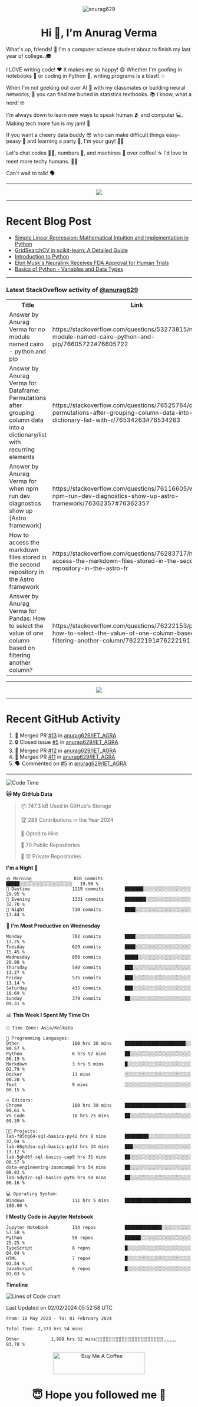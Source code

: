 

<p align="center"> <img src="https://komarev.com/ghpvc/?username=anurag629&label=Profile%20views&color=0e75b6&style=flat" alt="anurag629" /> </p>

<h1 align="center">Hi 👋, I'm Anurag Verma</h1>

What's up, friends! 👋 I'm a computer science student about to finish my last year of college. 🎓

I LOVE writing code! ❤️ It makes me so happy! 😄 Whether I'm goofing in notebooks 📓 or coding in Python 🐍, writing programs is a blast! 💥

When I'm not geeking out over AI 🤖 with my classmates or building neural networks, 🧠 you can find me buried in statistics textbooks. 📚 I know, what a nerd! 🤓

I'm always down to learn new ways to speak human 🫂 and computer 💻. Making tech more fun is my jam! 🍇

If you want a cheery data buddy 😎 who can make difficult things easy-peasy 🥝 and learning a party 🎉, I'm your guy! 🙋‍♂️

Let's chat codes 👨‍💻, numbers 🧮, and machines 🤖 over coffee! ☕ I'd love to meet more techy humans. 💁‍♂️

Can't wait to talk! 🗣️

---

<p align="center">
  <img src="https://spotify-github-profile.vercel.app/api/view.svg?uid=mwvywke3fo2gajpenodnmobfh&cover_image=true&theme=default&show_offline=false&background_color=121212&interchange=false&bar_color=53b14f&bar_color_cover=true">
</p>

---

# Recent Blog Post

<!-- BLOG-POST-LIST:START -->
- [Simple Linear Regression: Mathematical Intuition and Implementation in Python](https://codercops.tech/blog/machine-learning-algorithms/simple-linear-regression-mathematical-intuation)
- [GridSearchCV in scikit-learn: A Detailed Guide](https://codercops.tech/blog/gridsearchcv-in-scikit-learn-a-detailed-guide)
- [Introduction to Python](https://codercops.tech/blog/python-tutorial/introduction-to-python)
- [Elon Musk&#39;s Neuralink Receives FDA Approval for Human Trials](https://codercops.tech/blog/elon-musks-neuralink-receives-fda-approval-for-human-trials)
- [Basics of Python - Variables and Data Types](https://codercops.tech/blog/python-basics-of-python-variables-and-data-types)
<!-- BLOG-POST-LIST:END -->

---

### Latest StackOveflow activity of [@anurag629](https://github.com/anurag629)
<table>
  <tr><th>Title</th><th>Link</th></tr>
  <!-- STACKOVERFLOW:START --><tr><td>Answer by Anurag Verma for no module named cairo - python and pip</td><td>https://stackoverflow.com/questions/53273815/no-module-named-cairo-python-and-pip/76605722#76605722</td></tr><tr><td>Answer by Anurag Verma for Dataframe: Permutations after grouping column data into a dictionary/list with recurring elements</td><td>https://stackoverflow.com/questions/76525764/dataframe-permutations-after-grouping-column-data-into-a-dictionary-list-with-r/76534263#76534263</td></tr><tr><td>Answer by Anurag Verma for when npm run dev diagnostics show up [Astro framework]</td><td>https://stackoverflow.com/questions/76116605/when-npm-run-dev-diagnostics-show-up-astro-framework/76362357#76362357</td></tr><tr><td>How to access the markdown files stored in the second repository in the Astro framework</td><td>https://stackoverflow.com/questions/76283717/how-to-access-the-markdown-files-stored-in-the-second-repository-in-the-astro-fr</td></tr><tr><td>Answer by Anurag Verma for Pandas: How to select the value of one column based on filtering another column?</td><td>https://stackoverflow.com/questions/76222153/pandas-how-to-select-the-value-of-one-column-based-on-filtering-another-column/76222191#76222191</td></tr><!-- STACKOVERFLOW:END -->
</table>

---

<p align="center">
  <img alig src="https://github-profile-trophy.vercel.app/?username=anurag629&theme=onedark&column=-1" />
</p>

---

# Recent GitHub Activity
<!--START_SECTION:activity-->
1. 🎉 Merged PR [#13](https://github.com/anurag629/IET_AGRA/pull/13) in [anurag629/IET_AGRA](https://github.com/anurag629/IET_AGRA)
2. 🔒 Closed issue [#5](https://github.com/anurag629/IET_AGRA/issues/5) in [anurag629/IET_AGRA](https://github.com/anurag629/IET_AGRA)
3. 🎉 Merged PR [#12](https://github.com/anurag629/IET_AGRA/pull/12) in [anurag629/IET_AGRA](https://github.com/anurag629/IET_AGRA)
4. 🎉 Merged PR [#11](https://github.com/anurag629/IET_AGRA/pull/11) in [anurag629/IET_AGRA](https://github.com/anurag629/IET_AGRA)
5. 🗣 Commented on [#5](https://github.com/anurag629/IET_AGRA/issues/5#issuecomment-1854540580) in [anurag629/IET_AGRA](https://github.com/anurag629/IET_AGRA)
<!--END_SECTION:activity-->

---

<!--START_SECTION:waka-->
![Code Time](http://img.shields.io/badge/Code%20Time-2%2C376%20hrs%2048%20mins-blue)

**🐱 My GitHub Data** 

> 📦 747.3 kB Used in GitHub's Storage 
 > 
> 🏆 288 Contributions in the Year 2024
 > 
> 💼 Opted to Hire
 > 
> 📜 70 Public Repositories 
 > 
> 🔑 12 Private Repositories 
 > 
**I'm a Night 🦉** 

```text
🌞 Morning                810 commits         █████░░░░░░░░░░░░░░░░░░░░   19.90 % 
🌆 Daytime                1219 commits        ███████░░░░░░░░░░░░░░░░░░   29.95 % 
🌃 Evening                1331 commits        ████████░░░░░░░░░░░░░░░░░   32.70 % 
🌙 Night                  710 commits         ████░░░░░░░░░░░░░░░░░░░░░   17.44 % 
```
📅 **I'm Most Productive on Wednesday** 

```text
Monday                   702 commits         ████░░░░░░░░░░░░░░░░░░░░░   17.25 % 
Tuesday                  629 commits         ████░░░░░░░░░░░░░░░░░░░░░   15.45 % 
Wednesday                850 commits         █████░░░░░░░░░░░░░░░░░░░░   20.88 % 
Thursday                 540 commits         ███░░░░░░░░░░░░░░░░░░░░░░   13.27 % 
Friday                   535 commits         ███░░░░░░░░░░░░░░░░░░░░░░   13.14 % 
Saturday                 435 commits         ███░░░░░░░░░░░░░░░░░░░░░░   10.69 % 
Sunday                   379 commits         ██░░░░░░░░░░░░░░░░░░░░░░░   09.31 % 
```


📊 **This Week I Spent My Time On** 

```text
🕑︎ Time Zone: Asia/Kolkata

💬 Programming Languages: 
Other                    100 hrs 36 mins     ███████████████████████░░   90.57 % 
Python                   6 hrs 52 mins       ██░░░░░░░░░░░░░░░░░░░░░░░   06.19 % 
Markdown                 3 hrs 5 mins        █░░░░░░░░░░░░░░░░░░░░░░░░   02.79 % 
Docker                   13 mins             ░░░░░░░░░░░░░░░░░░░░░░░░░   00.20 % 
Text                     9 mins              ░░░░░░░░░░░░░░░░░░░░░░░░░   00.15 % 

🔥 Editors: 
Chrome                   100 hrs 39 mins     ███████████████████████░░   90.61 % 
VS Code                  10 hrs 25 mins      ██░░░░░░░░░░░░░░░░░░░░░░░   09.39 % 

🐱‍💻 Projects: 
lab-f85tg64-sql-basics-py42 hrs 8 mins       █████████░░░░░░░░░░░░░░░░   37.94 % 
lab-68ghdsu-sql-basics-py14 hrs 34 mins      ███░░░░░░░░░░░░░░░░░░░░░░   13.12 % 
lab-5ghd6f-sql-basics-cap9 hrs 31 mins       ██░░░░░░░░░░░░░░░░░░░░░░░   08.57 % 
data-engineering-zoomcamp8 hrs 54 mins       ██░░░░░░░░░░░░░░░░░░░░░░░   08.03 % 
lab-5dyd7c-sql-basics-pyt6 hrs 50 mins       ██░░░░░░░░░░░░░░░░░░░░░░░   06.16 % 

💻 Operating System: 
Windows                  111 hrs 5 mins      █████████████████████████   100.00 % 
```

**I Mostly Code in Jupyter Notebook** 

```text
Jupyter Notebook         114 repos           ██████████████░░░░░░░░░░░   57.58 % 
Python                   50 repos            ██████░░░░░░░░░░░░░░░░░░░   25.25 % 
TypeScript               8 repos             █░░░░░░░░░░░░░░░░░░░░░░░░   04.04 % 
HTML                     7 repos             █░░░░░░░░░░░░░░░░░░░░░░░░   03.54 % 
JavaScript               6 repos             █░░░░░░░░░░░░░░░░░░░░░░░░   03.03 % 
```



**Timeline**

![Lines of Code chart](https://raw.githubusercontent.com/anurag629/anurag629/main/assets/bar_graph.png)


 Last Updated on 02/02/2024 05:52:58 UTC
<!--END_SECTION:waka-->

<!--START_SECTION:waka-simple-->

```text
From: 10 May 2023 - To: 01 February 2024

Total Time: 2,373 hrs 54 mins

Other            1,988 hrs 52 mins⣿⣿⣿⣿⣿⣿⣿⣿⣿⣿⣿⣿⣿⣿⣿⣿⣿⣿⣿⣿⣿⣀⣀⣀⣀   83.78 %
```

<!--END_SECTION:waka-simple-->

<p align="center"> 
<a href="https://www.buymeacoffee.com/anurag629" target="_blank"><img src="https://cdn.buymeacoffee.com/buttons/default-orange.png" alt="Buy Me A Coffee" height="60" width="250"></a>
</p>


<h1 align="center"> 😇 Hope you followed me 🥰  </h1>
